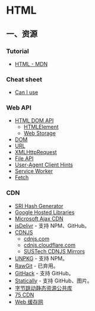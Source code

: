# HTML

## 一、资源

### Tutorial

- [HTML - MDN](https://developer.mozilla.org/zh-CN/docs/Web/HTML)

### Cheat sheet

- [Can I use](https://caniuse.com/)

### Web API

- [HTML DOM API](https://developer.mozilla.org/zh-CN/docs/Web/API/HTML_DOM_API)
  - [HTMLElement](https://developer.mozilla.org/zh-CN/docs/Web/API/HTMLElement)
  - [Web Storage](https://developer.mozilla.org/zh-CN/docs/Web/API/Web_Storage_API)
- [DOM](https://dom.spec.whatwg.org/)
- [URL](https://url.spec.whatwg.org/)
- [XMLHttpRequest](https://xhr.spec.whatwg.org/)
- [File API](https://www.w3.org/TR/FileAPI/)
- [User-Agent Client Hints](https://wicg.github.io/ua-client-hints/)
- [Service Worker](https://www.w3.org/TR/service-workers/)
- [Fetch](https://fetch.spec.whatwg.org/)

### CDN

- [SRI Hash Generator](https://www.srihash.org/)
- [Google Hosted Libraries](https://developers.google.com/speed/libraries?hl=zh-cn)
- [Microsoft Ajax CDN](https://www.asp.net/ajaxlibrary/cdn.ashx)
- [jsDelivr](https://www.jsdelivr.com/) - 支持 NPM、GitHub。
- [CDNJS](https://github.com/cdnjs/cdnjs)
  - [cdnjs.com](https://cdnjs.com/)
  - [cdnjs.cloudflare.com](https://cdnjs.cloudflare.com/)
  - [SUSTech CDNJS Mirrors](https://mirrors.sustech.edu.cn/help/cdnjs.html)
- [UNPKG](https://www.unpkg.com/) - 支持 NPM。
- [RawGit](https://rawgit.com/) - 已弃用。
- [GitHack](https://raw.githack.com/) - 支持 GitHub。
- [Statically](https://statically.io/) - 支持 GitHub、图片。
- [字节跳动静态资源公共库](https://cdn.bytedance.com/)
- [75 CDN](https://lib.baomitu.com/)
- [Web 缓存网](https://www.webcache.cn/)

